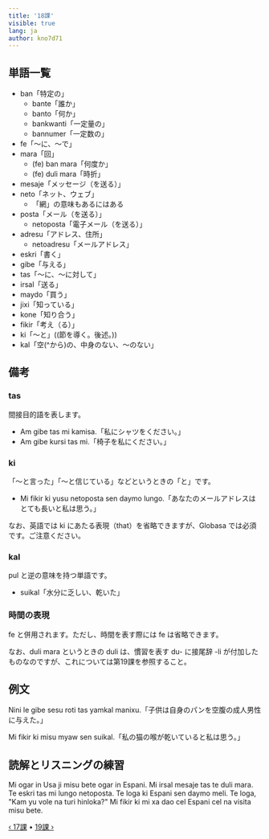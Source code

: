 ```yaml
---
title: '18課'
visible: true
lang: ja
author: kno7d71
---
```


## 単語一覧

- ban「特定の」
	- bante「誰か」
	- banto「何か」
	- bankwanti「一定量の」
	- bannumer「一定数の」
- fe「〜に、〜で」
- mara「回」
	- (fe) ban mara「何度か」
	- (fe) duli mara「時折」
- mesaje「メッセージ（を送る）」
- neto「ネット、ウェブ」
	- 「網」の意味もあるにはある
- posta「メール（を送る）」
	- netoposta「電子メール（を送る）」
- adresu「アドレス、住所」
	- netoadresu「メールアドレス」
- eskri「書く」
- gibe「与える」
- tas「〜に、〜に対して」
- irsal「送る」
- maydo「買う」
- jixi「知っている」
- kone「知り合う」
- fikir「考え（る）」
- ki「〜と」((節を導く。後述。))
- kal「空(^から)の、中身のない、〜のない」

## 備考

### tas

間接目的語を表します。

- Am gibe tas mi kamisa.「私にシャツをください。」
- Am gibe kursi tas mi.「椅子を私にください。」

### ki

「〜と言った」「〜と信じている」などというときの「と」です。

- Mi fikir ki yusu netoposta sen daymo lungo.「あなたのメールアドレスはとても長いと私は思う。」

なお、英語では ki にあたる表現（that）を省略できますが、Globasa では必須です。ご注意ください。

### kal

pul と逆の意味を持つ単語です。

- suikal「水分に乏しい、乾いた」

### 時間の表現

fe と併用されます。ただし、時間を表す際には fe は省略できます。

なお、duli mara というときの duli は、慣習を表す du- に接尾辞 -li が付加したものなのですが、これについては第19課を参照すること。

## 例文

Nini le gibe sesu roti tas yamkal manixu.「子供は自身のパンを空腹の成人男性に与えた。」

Mi fikir ki misu myaw sen suikal.「私の猫の喉が乾いていると私は思う。」

## 読解とリスニングの練習

Mi ogar in Usa ji misu bete ogar in Espani. Mi irsal mesaje tas te duli mara. Te eskri tas mi lungo netoposta. Te loga ki Espani sen daymo meli. Te loga, "Kam yu vole na turi hinloka?" Mi fikir ki mi xa dao cel Espani cel na visita misu bete. 

[&#8249; 17課](./02.darsu.17.default.jpn.md) &#8226;
[19課 &#8250;](./02.darsu.19.default.jpn.md)
